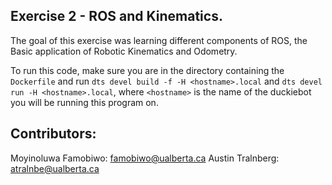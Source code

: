 ## Exercise 2 - ROS and Kinematics.
The goal of this exercise was learning different components of ROS, the Basic application of
Robotic Kinematics and Odometry.

To run this code, make sure you are in the directory containing the `Dockerfile` and run `dts devel build -f -H <hostname>.local` and `dts devel run -H <hostname>.local`, where `<hostname>` is the name of the duckiebot you will be running this program on.

## Contributors:
Moyinoluwa Famobiwo: famobiwo@ualberta.ca
Austin Tralnberg: atralnbe@ualberta.ca
